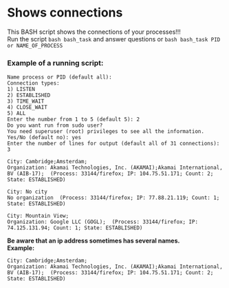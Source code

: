 # Shows connections
This BASH script shows the connections of your processes!!!  
Run the script ```bash bash_task``` and answer questions or ```bash bash_task PID or NAME_OF_PROCESS```

### Example of a running script:
````
Name process or PID (default all): 
Connection types:
1) LISTEN
2) ESTABLISHED
3) TIME_WAIT
4) CLOSE_WAIT
5) ALL
Enter the number from 1 to 5 (default 5): 2
Do you want run from sudo user?
You need superuser (root) privileges to see all the information.
Yes/No (default no): yes
Enter the number of lines for output (default all of 31 connections): 3

City: Cambridge;Amsterdam;
Organization: Akamai Technologies, Inc. (AKAMAI);Akamai International, BV (AIB-17);  (Process: 33144/firefox; IP: 104.75.51.171; Count: 2; State: ESTABLISHED)

City: No city
No organization  (Process: 33144/firefox; IP: 77.88.21.119; Count: 1; State: ESTABLISHED)

City: Mountain View;
Organization: Google LLC (GOGL);  (Process: 33144/firefox; IP: 74.125.131.94; Count: 1; State: ESTABLISHED)
````
**Be aware that an ip address sometimes has several names.**  
**Example:**  
```
City: Cambridge;Amsterdam;
Organization: Akamai Technologies, Inc. (AKAMAI);Akamai International, BV (AIB-17);  (Process: 33144/firefox; IP: 104.75.51.171; Count: 2; State: ESTABLISHED)
```